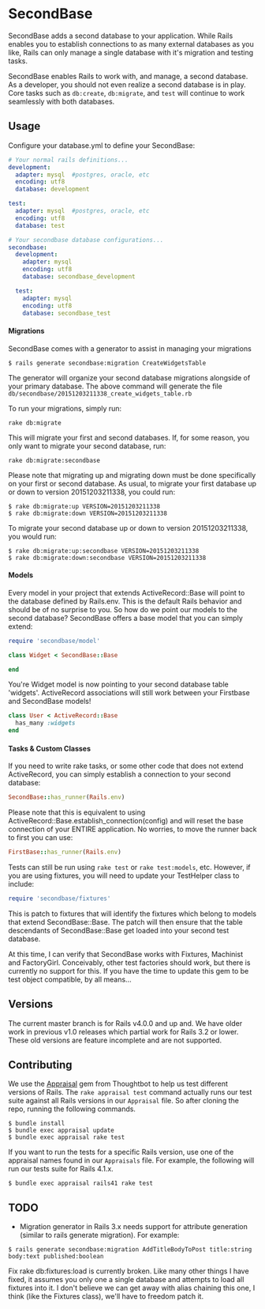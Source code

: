 # SecondBase

SecondBase adds a second database to your application. While Rails enables you to establish connections to as many external databases as you like, Rails can only manage a single database with it's migration and testing tasks.

SecondBase enables Rails to work with, and manage, a second database. As a developer, you should not even realize a second database is in play. Core tasks such as `db:create`, `db:migrate`, and `test` will continue to work seamlessly with both databases.


## Usage

Configure your database.yml to define your SecondBase:

```yaml
# Your normal rails definitions...
development:
  adapter: mysql  #postgres, oracle, etc
  encoding: utf8
  database: development

test:
  adapter: mysql  #postgres, oracle, etc
  encoding: utf8
  database: test

# Your secondbase database configurations...
secondbase:
  development:
    adapter: mysql
    encoding: utf8
    database: secondbase_development

  test:
    adapter: mysql
    encoding: utf8
    database: secondbase_test
```

#### Migrations

SecondBase comes with a generator to assist in managing your migrations

```
$ rails generate secondbase:migration CreateWidgetsTable
```

The generator will organize your second database migrations alongside of your primary database. The above command will generate the file `db/secondbase/20151203211338_create_widgets_table.rb`

To run your migrations, simply run:

```
rake db:migrate
```

This will migrate your first and second databases. If, for some reason, you only want to migrate your second database, run:

```
rake db:migrate:secondbase
```

Please note that migrating up and migrating down must be done specifically on your first or second database. As usual, to migrate your first database up or down to version 20151203211338, you could run:

```
$ rake db:migrate:up VERSION=20151203211338
$ rake db:migrate:down VERSION=20151203211338
```

To migrate your second database up or down to version 20151203211338, you would run:

```
$ rake db:migrate:up:secondbase VERSION=20151203211338
$ rake db:migrate:down:secondbase VERSION=20151203211338
```

#### Models

Every model in your project that extends ActiveRecord::Base will point to the database defined by Rails.env. This is the default Rails behavior and should be of no surprise to you. So how do we point our models to the second database? SecondBase offers a base model that you can simply extend:

```ruby
require 'secondbase/model'

class Widget < SecondBase::Base

end
```

You're Widget model is now pointing to your second database table 'widgets'. ActiveRecord associations will still work between your Firstbase and SecondBase models!

```ruby
class User < ActiveRecord::Base
  has_many :widgets
end
```

#### Tasks & Custom Classes

If you need to write rake tasks, or some other code that does not extend ActiveRecord, you can simply establish a connection to your second database:

```ruby
SecondBase::has_runner(Rails.env)
```

Please note that this is equivalent to using ActiveRecord::Base.establish_connection(config) and will reset the base connection of your ENTIRE application. No worries, to move the runner back to first you can use:

```ruby
FirstBase::has_runner(Rails.env)
```

Tests can still be run using `rake test` or `rake test:models`, etc. However, if you are using fixtures, you will need to update your TestHelper class to include:

```ruby
require 'secondbase/fixtures'
```

This is patch to fixtures that will identify the fixtures which belong to models that extend SecondBase::Base. The patch will then ensure that the table descendants of SecondBase::Base get loaded into your second test database.

At this time, I can verify that SecondBase works with Fixtures, Machinist and FactoryGirl. Conceivably, other test factories should work, but there is currently no support for this. If you have the time to update this gem to be test object compatible, by all means...



## Versions

The current master branch is for Rails v4.0.0 and up and. We have older work in previous v1.0 releases which partial work for Rails 3.2 or lower. These old versions are feature incomplete and are not supported.



## Contributing

We use the [Appraisal](https://github.com/thoughtbot/appraisal) gem from Thoughtbot to help us test different versions of Rails. The `rake appraisal test` command actually runs our test suite against all Rails versions in our `Appraisal` file. So after cloning the repo, running the following commands.

```shell
$ bundle install
$ bundle exec appraisal update
$ bundle exec appraisal rake test
```

If you want to run the tests for a specific Rails version, use one of the appraisal names found in our `Appraisals` file. For example, the following will run our tests suite for Rails 4.1.x.

```shell
$ bundle exec appraisal rails41 rake test
```


## TODO

* Migration generator in Rails 3.x needs support for attribute generation (similar to rails generate migration). For example:

```
$ rails generate secondbase:migration AddTitleBodyToPost title:string body:text published:boolean
```

Fix rake db:fixtures:load is currently broken. Like many other things I have fixed, it assumes you only one a single database and attempts to load all fixtures into it. I don't believe we can get away with alias chaining this one, I think (like the Fixtures class), we'll have to freedom patch it.

